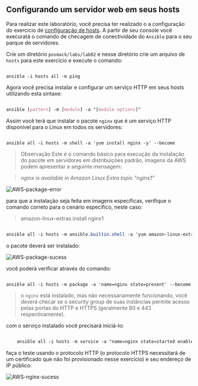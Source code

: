 Configurando um servidor web em seus hosts
----------------------------------------------------


Para realizar este laboratório, você precisa ter realizado o a configuração do exercicio de [configuração de hosts](../../Appendix/Ansible/04-configure-hosts.md). A partir  de seu console você execuratá o comando de checagem de conectividade do `Ansible` para o seu parque de servidores.

Crie um diretório `posmack/labs/lab02` e nesse diretório crie um arquivo de `hosts` para este exercício e execute o comando: 

```console

ansible -i hosts all -m ping

```
Agora você precisa instalar e configurar um serviço HTTP em seus hosts utilizando esta sintaxe:

```css

ansible [pattern] -m [module] -a "[module options]"

```

Assim você terá que instalar o pacote `nginx` que é um serviço HTTP disponível para o Linux em todos os servidores:

```console

ansible all -i hosts -m shell -a 'yum install nginx -y' --become

```

>Observação
>Este é o comando básico para execução da instalação do pacote em servidores em distribuições padrão, imagens da AWS podem apresentar a seguinte mensagem:

>_nginx is available in Amazon Linux Extra topic "nginx1"_

![AWS-package-error](images/labs-01-01.png)

para que a instalação seja feita em imagens específicas, verifique o comando correto para o cenário específico, neste caso:

>amazon-linux-extras install nginx1

```css

ansible all -i hosts -m ansible.builtin.shell -a 'yum amazon-linux-extras install nginx1' --become

```

o pacote deverá ser instalado:

![AWS-package-sucess](images/labs-01-02.png)

você poderá verificar através do comando:

```css

ansible all -i hosts -m package -a 'name=nginx state=present' --become

```

>o `nginx` está instalado, mas não necessariamente funcionando, você deverá checar se o security group de suas instâncias permite acesso pelas portas do HTTP e HTTPS (geralmente 80 e 443 respectivamente).

com o serviço instalado você precisará iniciá-lo:

```css

    ansible all -i hosts -m service -a "name=nginx state=started enabled=yes" --become

```

faça o teste usando o protocolo HTTP (o protocolo HTTPS necessitará de um certificado que não foi provisionado nesse exercício) e seu endereço de IP público:

![AWS-nginx-sucess](images/labs-01-02.png)

